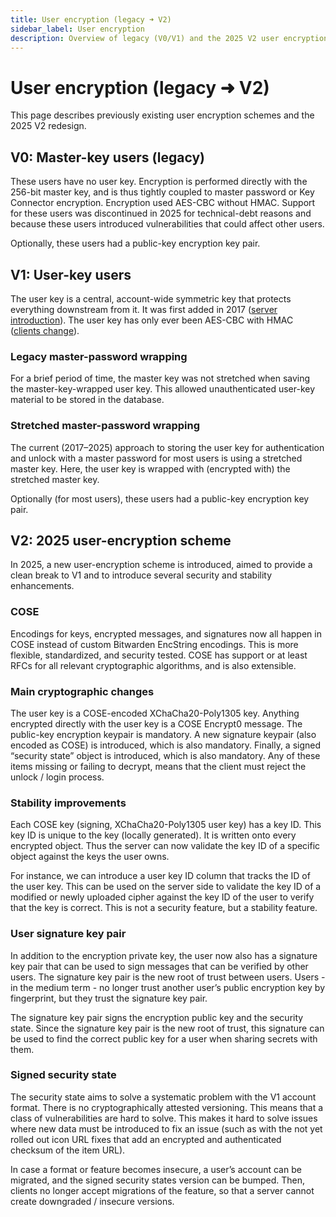 ```yaml
---
title: User encryption (legacy ➜ V2)
sidebar_label: User encryption
description: Overview of legacy (V0/V1) and the 2025 V2 user encryption schemes in Bitwarden.
---
```


# User encryption (legacy ➜ V2)

This page describes previously existing user encryption schemes and the 2025 V2 redesign.

## V0: Master-key users (legacy)

These users have no user key. Encryption is performed directly with the 256-bit master key, and is
thus tightly coupled to master password or Key Connector encryption. Encryption used AES-CBC without
HMAC. Support for these users was discontinued in 2025 for technical-debt reasons and because these
users introduced vulnerabilities that could affect other users.

Optionally, these users had a public-key encryption key pair.

## V1: User-key users

The user key is a central, account-wide symmetric key that protects everything downstream from it.
It was first added in 2017
([server introduction](https://github.com/bitwarden/server/commit/a01d5d9a51d0175e9c3e39fa8271a469df07a105#diff-4ca29d3671adb5899fda48584f1107536495573ad37151297ee7599bd8424e98)).
The user key has only ever been AES-CBC with HMAC
([clients change](https://github.com/bitwarden/clients/commit/3845c55155bd928bae6fb8b58822f49b21afc071#diff-0e526b2c7acdbb0c577346cd6ce9d251aea8880900e11ed361cd580e04712e90R240)).

### Legacy master-password wrapping

For a brief period of time, the master key was not stretched when saving the master-key-wrapped user
key. This allowed unauthenticated user-key material to be stored in the database.

### Stretched master-password wrapping

The current (2017–2025) approach to storing the user key for authentication and unlock with a master
password for most users is using a stretched master key. Here, the user key is wrapped with
(encrypted with) the stretched master key.

Optionally (for most users), these users had a public-key encryption key pair.

## V2: 2025 user-encryption scheme

In 2025, a new user-encryption scheme is introduced, aimed to provide a clean break to V1 and to
introduce several security and stability enhancements.

### COSE

Encodings for keys, encrypted messages, and signatures now all happen in COSE instead of custom
Bitwarden EncString encodings. This is more flexible, standardized, and security tested. COSE has
support or at least RFCs for all relevant cryptographic algorithms, and is also extensible.

### Main cryptographic changes

The user key is a COSE-encoded XChaCha20-Poly1305 key. Anything encrypted directly with the user key
is a COSE Encrypt0 message. The public-key encryption keypair is mandatory. A new signature keypair
(also encoded as COSE) is introduced, which is also mandatory. Finally, a signed “security state”
object is introduced, which is also mandatory. Any of these items missing or failing to decrypt,
means that the client must reject the unlock / login process.

### Stability improvements

Each COSE key (signing, XChaCha20-Poly1305 user key) has a key ID. This key ID is unique to the key
(locally generated). It is written onto every encrypted object. Thus the server can now validate the
key ID of a specific object against the keys the user owns.

For instance, we can introduce a user key ID column that tracks the ID of the user key. This can be
used on the server side to validate the key ID of a modified or newly uploaded cipher against the
key ID of the user to verify that the key is correct. This is not a security feature, but a
stability feature.

### User signature key pair

In addition to the encryption private key, the user now also has a signature key pair that can be
used to sign messages that can be verified by other users. The signature key pair is the new root of
trust between users. Users - in the medium term - no longer trust another user’s public encryption
key by fingerprint, but they trust the signature key pair.

The signature key pair signs the encryption public key and the security state. Since the signature
key pair is the new root of trust, this signature can be used to find the correct public key for a
user when sharing secrets with them.

### Signed security state

The security state aims to solve a systematic problem with the V1 account format. There is no
cryptographically attested versioning. This means that a class of vulnerabilities are hard to solve.
This makes it hard to solve issues where new data must be introduced to fix an issue (such as with
the not yet rolled out icon URL fixes that add an encrypted and authenticated checksum of the item
URL).

In case a format or feature becomes insecure, a user’s account can be migrated, and the signed
security states version can be bumped. Then, clients no longer accept migrations of the feature, so
that a server cannot create downgraded / insecure versions.
